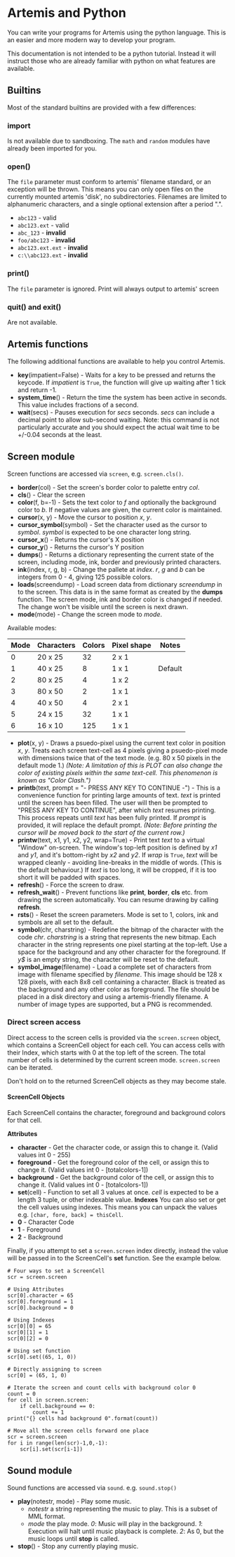 # Artemis and Python

You can write your programs for Artemis using the python language. This is an easier and more modern way to develop your program.

This documentation is not intended to be a python tutorial. Instead it will instruct those who are already familiar with python on what features are available.

## Builtins

Most of the standard builtins are provided with a few differences:

### import

Is not available due to sandboxing. The `math` and `random` modules have already been imported for you.

### open()

The `file` parameter must conform to artemis' filename standard, or an exception will be thrown. This means you can only open files on the currently mounted artemis 'disk', no subdirectories. Filenames are limited to alphanumeric characters, and a single optional extension after a period ".".

- `abc123` - valid
- `abc123.ext` - valid
- `abc_123` - **invalid**
- `foo/abc123` - **invalid**
- `abc123.ext.ext` - **invalid**
- `c:\\abc123.ext` - **invalid**

### print()

The `file` parameter is ignored. Print will always output to artemis' screen

### quit() and exit()

Are not available.

## Artemis functions

The following additional functions are available to help you control Artemis.

- **key**(impatient=False) - Waits for a key to be pressed and returns the keycode. If _impatient_ is `True`, the function will give up waiting after 1 tick and return -1.
- **system_time**() - Return the time the system has been active in seconds. This value includes fractions of a second.
- **wait**(secs) - Pauses execution for *secs* seconds. *secs* can include a decimal point to allow sub-second waiting. Note: this command is not particularly accurate and you should expect the actual wait time to be +/-0.04 seconds at the least.

## Screen module

Screen functions are accessed via `screen`, e.g. `screen.cls()`.

- **border**(col) - Set the screen's border color to palette entry *col*.
- **cls**() - Clear the screen
- **color**(f, b=-1) - Sets the text color to *f* and optionally the background color to *b*. If negative values are given, the current color is maintained.
- **cursor**(x, y) - Move the cursor to position *x*, *y*.
- **cursor_symbol**(symbol) - Set the character used as the cursor to *symbol*. *symbol* is expected to be one character long string.
- **cursor_x**() - Returns the cursor's X position
- **cursor_y**() - Returns the cursor's Y position
- **dumps**() - Returns a dictionary representing the current state of the screen, including mode, ink, border and previously printed characters.
- **ink**(index, r, g, b) - Change the pallete at _index_. _r_, _g_ and _b_ can be integers from 0 - 4, giving 125 possible colors.
- **loads**(screendump) - Load screen data from dictionary *screendump* in to the screen. This data is in the same format as created by the **dumps** function. The screen mode, ink and border color is changed if needed. The change won't be visible until the screen is next drawn.
- **mode**(mode) - Change the screen mode to _mode_.

Available modes:

Mode | Characters | Colors | Pixel shape | Notes
-----|------------|--------|-------------|------
0    | 20 x 25    | 32     | 2 x 1       |
1    | 40 x 25    | 8      | 1 x 1       | Default
2    | 80 x 25    | 4      | 1 x 2       |
3    | 80 x 50    | 2      | 1 x 1       |
4    | 40 x 50    | 4      | 2 x 1       |
5    | 24 x 15    | 32     | 1 x 1       |
6    | 16 x 10    | 125    | 1 x 1       |

- **plot**(x, y) - Draws a psuedo-pixel using the current text color in position *x*, *y*. Treats each screen text-cell as 4 pixels giving a psuedo-pixel mode with dimensions twice that of the text mode. (e.g. 80 x 50 pixels in the default mode 1.) _(Note: A limitation of this is PLOT can also change the color of existing pixels within the same text-cell. This phenomenon is known as "Color Clash.")_
- **printb**(text, prompt = "- PRESS ANY KEY TO CONTINUE -") - This is a convenience function for printing large amounts of text. *text* is printed until the screen has been filled. The user will then be prompted to "PRESS ANY KEY TO CONTINUE", after which *text* resumes printing. This process repeats until *text* has been fully printed. If *prompt* is provided, it will replace the default prompt. _(Note: Before printing the cursor will be moved back to the start of the current row.)_
- **printw**(text, x1, y1, x2, y2, wrap=True) - Print text *text* to a virtual "Window" on-screen. The window's top-left position is defined by *x1* and *y1*, and it's bottom-right by *x2* and *y2*. If *wrap* is `True`, *text* will be wrapped cleanly - avoiding line-breaks in the middle of words. (This is the default behaviour.) If *text* is too long, it will be cropped, if it is too short it will be padded with spaces.
- **refresh**() - Force the screen to draw.
- **refresh_wait**() - Prevent functions like **print**, **border**, **cls** etc. from drawing the screen automatically. You can resume drawing by calling **refresh**.
- **rsts**() - Reset the screen parameters. Mode is set to 1, colors, ink and symbols are all set to the default.
- **symbol**(chr, charstring) - Redefine the bitmap of the character with the code *chr*. *charstring* is a string that represents the new bitmap. Each character in the string represents one pixel starting at the top-left. Use a space for the background and any other character for the foreground. If *y$* is an empty string, the character will be reset to the default.
- **symbol_image**(filename) - Load a complete set of characters from image with filename specified by *filename*. This image should be 128 x 128 pixels, with each 8x8 cell containing a character. Black is treated as the background and any other color as foreground. The file should be placed in a disk directory and using a artemis-friendly filename. A number of image types are supported, but a PNG is recommended.

### Direct screen access

Direct access to the screen cells is provided via the `screen.screen` object, which contains a ScreenCell object for each cell. You can access cells with their Index, which starts with 0 at the top left of the screen. The total number of cells is determined by the current screen mode. `screen.screen` can be iterated.

Don't hold on to the returned ScreenCell objects as they may become stale.

#### ScreenCell Objects

Each ScreenCell contains the character, foreground and background colors for that cell.

**Attributes**
- **character** - Get the character code, or assign this to change it. (Valid values int 0 - 255)
- **foreground** - Get the foreground color of the cell, or assign this to change it. (Valid values int 0 - [totalcolors-1])
- **background** - Get the background color of the cell, or assign this to change it. (Valid values int 0 - [totalcolors-1])
- **set**(cell) - Function to set all 3 values at once. _cell_ is expected to be a length 3 tuple, or other indexable value.
**Indexes**
You can also set or get the cell values using indexes. This means you can unpack the values e.g. `[char, fore, back] = thisCell`.
- **0** - Character Code
- **1** - Foreground
- **2** - Background

Finally, if you attempt to set a `screen.screen` index directly, instead the value will be passed in to the ScreenCell's **set** function. See the example below.

```
# Four ways to set a ScreenCell
scr = screen.screen

# Using Attributes
scr[0].character = 65
scr[0].foreground = 1
scr[0].background = 0

# Using Indexes
scr[0][0] = 65
scr[0][1] = 1
scr[0][2] = 0

# Using set function
scr[0].set((65, 1, 0))

# Directly assigning to screen
scr[0] = (65, 1, 0)
```

```
# Iterate the screen and count cells with background color 0
count = 0
for cell in screen.screen:
    if cell.background == 0:
        count += 1
print("{} cells had background 0".format(count))
```

```
# Move all the screen cells forward one place
scr = screen.screen
for i in range(len(scr)-1,0,-1):
    scr[i].set(scr[i-1])
```

## Sound module

Sound functions are accessed via `sound`. e.g. `sound.stop()`

- **play**(notestr, mode) - Play some music.
    - *notestr* a string representing the music to play. This is a subset of MML format.
    - *mode* the play mode. *0*: Music will play in the background. *1*: Execution will halt until music playback is complete. *2*: As 0, but the music loops until **stop** is called.
- **stop**() - Stop any currently playing music.
